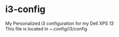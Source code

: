 # i3-config
My Personalized i3 configuration for my Dell XPS 13<br>
This file is located in ~.config/i3/config
